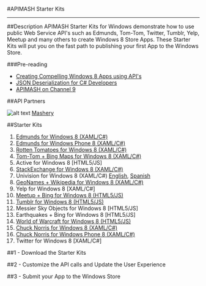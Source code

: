 #APIMASH Starter Kits


----------


##Description
APIMASH Starter Kits for Windows demonstrate how to use public Web Service API's such as Edmunds, Tom-Tom, Twitter, Tumblr, Yelp, Meetup and many others to create Windows 8 Store Apps. These Starter Kits will put you on the fast path to publishing your first App to the Windows Store.

###Pre-reading

 - [Creating Compelling Windows 8 Apps  using API's][1]
 - [JSON Deserialization for C#  Developers][2]
 - [APIMASH on Channel 9][3]

##API Partners

![alt text][4]
[Mashery][5]

##Starter Kits
 1. [Edmunds for Windows 8 (XAML/C#)][6]
 2. [Edmunds for Windows Phone 8 (XAML/C#)][7]
 3. [Rotten Tomatoes for Windows 8 (XAML/C#)][8]
 4. [Tom-Tom + Bing Maps for Windows 8 (XAML/C#)][9]
 5. Active for Windows 8 [HTML5/JS]
 6. [StackExchange for Windows 8 (XAML/C#)][10]
 7. Univision for Windows 8 (XAML/C#) [English][11], [Spanish][12]
 8. [GeoNames + Wikipedia for Windows 8 (XAML/C#)][13]
 9. Yelp for Windows 8 [XAML/C#]
 10. [Meetup + Bing for Windows 8 (HTML5/JS)][14]
 11. [Tumblr for Windows 8 (HTML5/JS)][15]
 12. Messier Sky Objects for Windows 8 [HTML5/JS]
 13. Earthquakes + Bing for Windows 8 [HTML5/JS]
 14. [World of Warcraft for Windows 8 (HTML5/JS)][16]
 15. [Chuck Norris for Windows 8 (XAML/C#)][17]
 16. [Chuck Norris for Windows Phone 8 (XAML/C#)][18]
 17. Twitter for Windows 8 [XAML/C#]


 
##1 - Download the Starter Kits

##2 - Customize the API calls and Update the User Experience

##3 - Submit your App to the Windows Store


  [1]: http://theundocumentedapi.com/index.php/apimash-using-apis-to-create-compelling-windows-apps/
  [2]: http://theundocumentedapi.com/index.php/apimash-json-deserialization-for-c-developers/
  [3]: http://channel9.msdn.com/Niners/apimash
  [4]: https://raw.github.com/apimash/StarterKits/master/mashery_logo-small.png "Mashery"
  [5]: http://dev.mashery.com "Mashery Developer Page"
  [6]: http://theundocumentedapi.com/index.php/apimash-the-edmunds-starter-kit/
  [7]: http://theundocumentedapi.com/index.php/category/development/
  [8]: http://theundocumentedapi.com/index.php/apimash-the-rotten-tomatoes-api-starter-kit/
  [9]: http://blogs.msdn.com/b/jimoneil/archive/2013/05/30/build-a-windows-8-mashup-app-with-bing-maps.aspx
  [10]: http://geekswithblogs.net/Mathoms/archive/2013/06/06/apimash-the-stackexchange-starter-kit.aspx
  [11]: http://blogs.msdn.com/b/gamewords777/archive/2013/05/21/api-mashup-series-part-i.aspx
  [12]: http://blogs.msdn.com/b/gamewords777/archive/2013/05/27/serie-api-mashup-parte-i-en-espa-241-ol.aspx
  [13]: http://blogs.msdn.com/b/devfish/archive/2013/06/12/apimash-geonames-wikipedia-api-walkthrough.aspx
  [14]: http://devhammer.net/blog/windows-store-app-template-to-live-data-in-3-easy-steps#.Ua4St17D-Uk
  [15]: http://thebitchwhocodes.com/2013/05/30/apimash-the-tumblr-api/
  [16]: http://blogs.msdn.com/b/davedev/archive/2013/05/30/announcing-wowapi-and-apimash-free-starter-kits-for-your-windows-store-apps.aspx
  [17]: http://theundocumentedapi.com/index.php/apimash-chuck-norris-starter-kit/
  [18]: http://theundocumentedapi.com/index.php/apimash-chuck-norris-starter-kit-for-windows-phone-8/